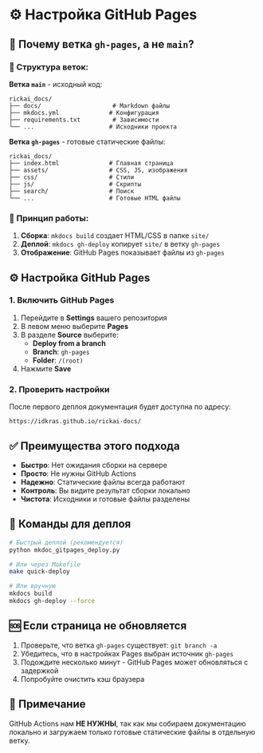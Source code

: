 # ⚙️ Настройка GitHub Pages

## 🎯 Почему ветка `gh-pages`, а не `main`?

### 📁 Структура веток:

**Ветка `main`** - исходный код:
```
rickai_docs/
├── docs/                    # Markdown файлы
├── mkdocs.yml              # Конфигурация
├── requirements.txt         # Зависимости
└── ...                     # Исходники проекта
```

**Ветка `gh-pages`** - готовые статические файлы:
```
rickai_docs/
├── index.html              # Главная страница
├── assets/                 # CSS, JS, изображения
├── css/                    # Стили
├── js/                     # Скрипты
├── search/                 # Поиск
└── ...                     # Готовые HTML файлы
```

### 🔄 Принцип работы:

1. **Сборка**: `mkdocs build` создает HTML/CSS в папке `site/`
2. **Деплой**: `mkdocs gh-deploy` копирует `site/` в ветку `gh-pages`
3. **Отображение**: GitHub Pages показывает файлы из `gh-pages`

## ⚙️ Настройка GitHub Pages

### 1. Включить GitHub Pages

1. Перейдите в **Settings** вашего репозитория
2. В левом меню выберите **Pages**
3. В разделе **Source** выберите:
   - **Deploy from a branch**
   - **Branch**: `gh-pages`
   - **Folder**: `/(root)`
4. Нажмите **Save**

### 2. Проверить настройки

После первого деплоя документация будет доступна по адресу:
```
https://idkras.github.io/rickai-docs/
```

## ✅ Преимущества этого подхода

- **Быстро**: Нет ожидания сборки на сервере
- **Просто**: Не нужны GitHub Actions
- **Надежно**: Статические файлы всегда работают
- **Контроль**: Вы видите результат сборки локально
- **Чистота**: Исходники и готовые файлы разделены

## 🚀 Команды для деплоя

```bash
# Быстрый деплой (рекомендуется)
python mkdoc_gitpages_deploy.py

# Или через Makefile
make quick-deploy

# Или вручную
mkdocs build
mkdocs gh-deploy --force
```

## 🆘 Если страница не обновляется

1. Проверьте, что ветка `gh-pages` существует: `git branch -a`
2. Убедитесь, что в настройках Pages выбран источник `gh-pages`
3. Подождите несколько минут - GitHub Pages может обновляться с задержкой
4. Попробуйте очистить кэш браузера

## 📝 Примечание

GitHub Actions нам **НЕ НУЖНЫ**, так как мы собираем документацию локально и загружаем только готовые статические файлы в отдельную ветку.
